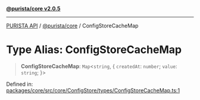 [**@purista/core v2.0.5**](../README.md)

***

[PURISTA API](../../../packages.md) / [@purista/core](../README.md) / ConfigStoreCacheMap

# Type Alias: ConfigStoreCacheMap

> **ConfigStoreCacheMap**: `Map`\<`string`, \{ `createdAt`: `number`; `value`: `string`; \}\>

Defined in: [packages/core/src/core/ConfigStore/types/ConfigStoreCacheMap.ts:1](https://github.com/puristajs/purista/blob/master/packages/core/src/core/ConfigStore/types/ConfigStoreCacheMap.ts#L1)
